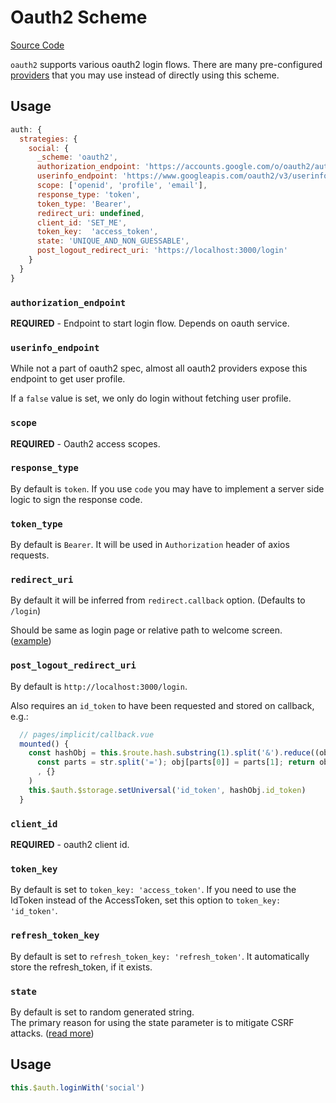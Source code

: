 # Oauth2 Scheme

[Source Code](https://github.com/nuxt-community/auth-module/blob/dev/lib/schemes/oauth2.js)

`oauth2` supports various oauth2 login flows. There are many pre-configured [providers](../providers/README.md)  that you may use instead of directly using this scheme.

## Usage

```js
auth: {
  strategies: {
    social: {
      _scheme: 'oauth2',
      authorization_endpoint: 'https://accounts.google.com/o/oauth2/auth',
      userinfo_endpoint: 'https://www.googleapis.com/oauth2/v3/userinfo',
      scope: ['openid', 'profile', 'email'],
      response_type: 'token',
      token_type: 'Bearer',
      redirect_uri: undefined,
      client_id: 'SET_ME',
      token_key:  'access_token',
      state: 'UNIQUE_AND_NON_GUESSABLE',
      post_logout_redirect_uri: 'https://localhost:3000/login'
    }
  }
}
```

### `authorization_endpoint`

**REQUIRED** - Endpoint to start login flow. Depends on oauth service.

### `userinfo_endpoint`

While not a part of oauth2 spec, almost all oauth2 providers expose this endpoint to get user profile.

If a `false` value is set, we only do login without fetching user profile.

### `scope`

**REQUIRED** -  Oauth2 access scopes.

### `response_type`

By default is `token`. If you use `code` you may have to implement a server side logic to sign the response code.

### `token_type`

By default is `Bearer`. It will be used in `Authorization` header of axios requests.

### `redirect_uri`

By default it will be inferred from `redirect.callback` option. (Defaults to `/login`)

Should be same as login page or relative path to welcome screen. ([example](https://github.com/nuxt-community/auth-module/blob/dev/examples/demo/pages/callback.vue))

### `post_logout_redirect_uri`

By default is `http://localhost:3000/login`.

Also requires an `id_token` to have been requested and stored on callback, e.g.:
```js
  // pages/implicit/callback.vue
  mounted() {
    const hashObj = this.$route.hash.substring(1).split('&').reduce((obj, str) => { 
      const parts = str.split('='); obj[parts[0]] = parts[1]; return obj }
      , {}
    )
    this.$auth.$storage.setUniversal('id_token', hashObj.id_token)
  }
```

### `client_id`

**REQUIRED** - oauth2 client id.

### `token_key`

By default is set to `token_key: 'access_token'`. If you need to use the IdToken instead of the AccessToken, set this option to `token_key: 'id_token'`.

### `refresh_token_key`

By default is set to `refresh_token_key: 'refresh_token'`. It automatically store the refresh_token, if it exists.

### `state`

By default is set to random generated string.  
The primary reason for using the state parameter is to mitigate CSRF attacks. ([read more](https://auth0.com/docs/protocols/oauth2/oauth-state))

## Usage

```js
this.$auth.loginWith('social')
```
